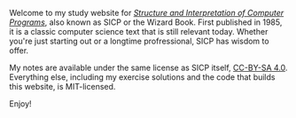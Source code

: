 Welcome to my study website for [_Structure and Interpretation of Computer Programs_][sicp], also known as SICP or the Wizard Book. First published in 1985, it is a classic computer science text that is still relevant today. Whether you're just starting out or a longtime profressional, SICP has wisdom to offer.

My notes are available under the same license as SICP itself, [CC-BY-SA 4.0][cc]. Everything else, including my exercise solutions and the code that builds this website, is MIT-licensed.

Enjoy!

[sicp]: https://mitpress.mit.edu/sites/default/files/sicp/index.html
[textbook]: text/index.html
[lecture]: lecture/index.html
[cc]: https://creativecommons.org/licenses/by-sa/4.0/
